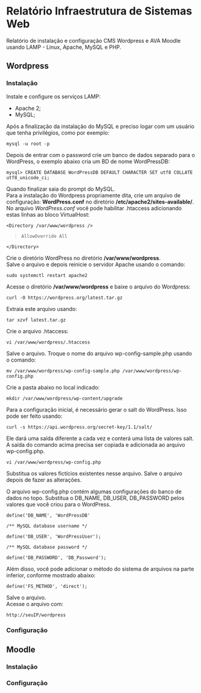 # Relatório Infraestrutura de Sistemas Web
Relatório de instalação e configuração CMS Wordpress e AVA Moodle usando LAMP - Linux, Apache, MySQL e PHP.

## Wordpress
### Instalação
Instale e configure os serviços LAMP:
* Apache 2;
* MySQL;

Após a finalização da instalação do MySQL e preciso logar com um usuário que tenha privilégios, como por exemplo:

`mysql -u root -p`
  
Depois de entrar com o password crie um banco de dados separado para o WordPress, o exemplo abaixo cria um BD de nome WordPressDB: 

`mysql> CREATE DATABASE WordPressDB DEFAULT CHARACTER SET utf8 COLLATE utf8_unicode_ci;`

Quando finalizar saia do prompt do MySQL.<br>
Para a instalação do Wordpress propriamente dita, crie um arquivo de configuração: __WordPress.conf__ no diretório __/etc/apache2/sites-available/__.<br>
No arquivo *WordPress.conf* você pode habilitar .htaccess adicionando estas linhas ao bloco VirtualHost:

`<Directory /var/www/wordpress />`<br>

>`AllowOverride All`<br>

`</Directory>`

Crie o diretório WordPress no diretório __/var/www/wordpress__.<br>
Salve o arquivo e depois reinicie o servidor Apache usando o comando:

`sudo systemctl restart apache2`

Acesse o diretório __/var/www/wordpress__ e baixe o arquivo do Wordpress:

`curl -O https://wordpress.org/latest.tar.gz`

Extraia este arquivo usando:

`tar xzvf latest.tar.gz`

Crie o arquivo .htaccess:

`vi /var/www/wordpress/.htaccess`

Salve o arquivo. Troque o nome do arquivo wp-config-sample.php usando o comando:

`mv /var/www/wordpress/wp-config-sample.php /var/www/wordpress/wp-config.php`

Crie a pasta abaixo no local indicado:

`mkdir /var/www/wordpress/wp-content/upgrade`

Para a configuração inicial, é necessário gerar o salt do WordPress. Isso pode ser feito usando:

`curl -s https://api.wordpress.org/secret-key/1.1/salt/`

Ele dará uma saída diferente a cada vez e conterá uma lista de valores salt. A saída do comando acima precisa ser copiada e adicionada ao arquivo wp-config.php.

`vi /var/www/wordpress/wp-config.php`

Substitua os valores fictícios existentes nesse arquivo. Salve o arquivo depois de fazer as alterações.<br>

O arquivo wp-config.php contém algumas configurações do banco de dados no topo. Substitua o DB_NAME, DB_USER, DB_PASSWORD pelos valores que você criou para o WordPress.

`define('DB_NAME', 'WordPressDB' `

`/** MySQL database username */`

`define('DB_USER', 'WordPressUser');`

`/** MySQL database password */`

`define('DB_PASSWORD', 'DB_Password');`

Além disso, você pode adicionar o método do sistema de arquivos na parte inferior, conforme mostrado abaixo:

`define('FS_METHOD', 'direct');`

Salve o arquivo.<br>
Acesse o arquivo com:

`http://seuIP/wordpress`
  
### Configuração


## Moodle
### Instalação


### Configuração

